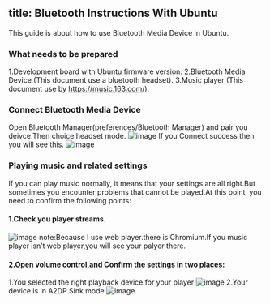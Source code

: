 title: Bluetooth Instructions With Ubuntu
---
This guide is about how to use Bluetooth Media Device in Ubuntu.

### What needs to be prepared
1.Development board with Ubuntu firmware version.
2.Bluetooth Media Device (This document use a bluetooth headset).
3.Music player (This document use by https://music.163.com/).

### Connect Bluetooth Media Device
Open Bluetooth Manager(preferences/Bluetooth Manager) and pair you deivce.Then choice headset mode.
![image](/images/vim1/Bluetooth_Instructions_With_Ubuntu_1.png)
If you Connect success then you will see this.
![image](/images/vim1/Bluetooth_Instructions_With_Ubuntu_2.png)

### Playing music and related settings
If you can play music normally, it means that your settings are all right.But sometimes you encounter problems that cannot be played.At this point, you need to confirm the following points:
#### 1.Check you player streams.
![image](/images/vim1/Bluetooth_instructions_With_Ubuntu_3.jpeg)
note:Because I use web player.there is Chromium.If you music player isn’t web player,you will see your palyer there.
#### 2.Open volume control,and Confirm the settings in two places:
1.You selected the right playback device for your player
![image](/images/vim1/Bluetooth_Instructions_With_Ubuntu_4.png)
2.Your device is in A2DP Sink mode
![image](/images/vim1/Bluetooth_Instructions_With_Ubuntu_5.png)

